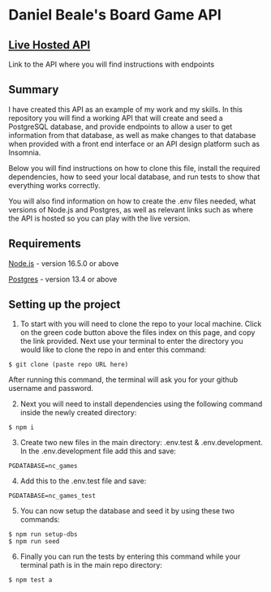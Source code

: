 # Daniel Beale's Board Game API

## [Live Hosted API](https://db-nc-games.herokuapp.com/)
Link to the API where you will find instructions with endpoints

## Summary

I have created this API as an example of my work and my skills. In this repository you will find a working API that will create and seed a PostgreSQL database, and provide endpoints to allow a user to get information from that database, as well as make changes to that database when provided with a front end interface or an API design platform such as Insomnia. 

Below you will find instructions on how to clone this file, install the required dependencies, how to seed your local database, and run tests to show that everything works correctly.

You will also find information on how to create the .env files needed, what versions of Node.js and Postgres, as well as relevant links such as where the API is hosted so you can play with the live version.

## Requirements
[Node.js](https://nodejs.org/en/) - version 16.5.0 or above

[Postgres](https://www.postgresql.org/) - version 13.4 or above

## Setting up the project

1) To start with you will need to clone the repo to your local machine. Click on the green code button above the files index on this page, and copy the link provided. Next use your terminal to enter the directory you would like to clone the repo in and enter this command:

```
$ git clone (paste repo URL here)
```
After running this command, the terminal will ask you for your github username and password.

2) Next you will need to install dependencies using the following command inside the newly created directory:

```
$ npm i
```
3) Create two new files in the main directory: .env.test & .env.development. In the .env.development file add this and save:

```
PGDATABASE=nc_games
```
4) Add this to the .env.test file and save:

```
PGDATABASE=nc_games_test
```
5) You can now setup the database and seed it by using these two commands:

```
$ npm run setup-dbs
$ npm run seed
```
6) Finally you can run the tests by entering this command while your terminal path is in the main repo directory: 

```
$ npm test a
```



